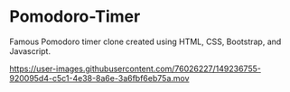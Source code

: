 # Pomodoro-Timer
Famous Pomodoro timer clone created using HTML, CSS, Bootstrap, and Javascript.


https://user-images.githubusercontent.com/76026227/149236755-920095d4-c5c1-4e38-8a6e-3a6fbf6eb75a.mov

